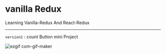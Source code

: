 # vanilla Redux

Learning Vanilla-Redux And React-Redux


---

`version1` : count Button mini Project

![ezgif com-gif-maker](https://user-images.githubusercontent.com/60139812/118500304-a520cb80-b762-11eb-9ad9-7ff6d4f4fd98.gif)

